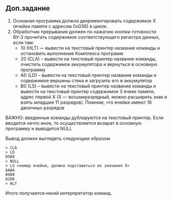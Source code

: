 ## Доп.задание
1. Основная программа должна декрементировать содержимое X (ячейки памяти с адресом 0x036) в цикле.
2. Обработчик прерывания должен по нажатию кнопки готовности ВУ-3 прочитать содержимое соответствующего регистра данных, если там:
    - 10 (HLT) — вывести на текстовый принтер название команды и остановить выполнение Комплекса программ
    - 20 (CLA) – вывести на текстовый принтер название команды, очистить содержимое аккумулятора и вернуться в основную программу
    - A0 (LD) – вывести на текстовый принтер название команды и содержимое вершины стека и загрузить его в аккумулятор
    - B0 (LS) – вывести на текстовый принтер название команды и вывести на текстовый принтер содержимое 3 ячеек памяти, адрес первой Х (Х — восьмиразрядный, можно расширить знак и взять младшие 11 разрядов). Помним, что ячейки имеют 16 двоичных разрядов

ВАЖНО: введенные команды дублируются на текстовый принтер. Если вводится нечто иное, то осуществляется возврат в основную программу и выводится NULL

Вывод должен выглядеть следующим образом

```
> CLA
> LD
0500
> NULL
> LS <номер ячейки, должно подставиться их значения Х>
АААА
0900
0200
> HLT
```

Итого получается некий интерпретатор команд. 
